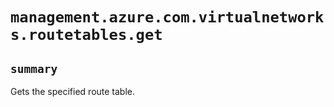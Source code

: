# `management.azure.com.virtualnetworks.routetables.get`

## `summary`
Gets the specified route table.


